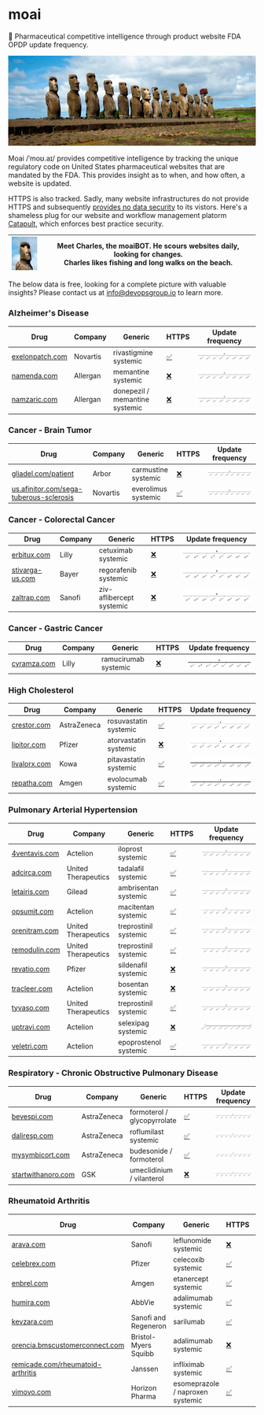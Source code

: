 
# moai
:moyai: Pharmaceutical competitive intelligence through product website FDA OPDP update frequency.

![Moai](moai.jpg)

Moai /ˈmoʊ.aɪ/ provides competitive intelligence by tracking the unique regulatory code on United States pharmaceutical websites that are mandated by the FDA. This provides insight as to when, and how often, a website is updated.

HTTPS is also tracked. Sadly, many website infrastructures do not provide HTTPS and subsequently [provides no data security](https://www.chromium.org/Home/chromium-security/marking-http-as-non-secure) to its vistors. Here's a shameless plug for our website and workflow management platorm [Catapult](https://github.com/devopsgroup-io/catapult), which enforces best practice security.

| ![Charles](moai-charles.jpg) | Meet Charles, the moaiBOT. He scours websites daily, looking for changes.<br>Charles likes fishing and long walks on the beach. |
| -- | -- |

The below data is free, looking for a complete picture with valuable insights? Please contact us at info@devopsgroup.io to learn more.


### Alzheimer's Disease
| Drug | Company | Generic | HTTPS | Update frequency |
| ---- | ------- | ------- | ----- | ---------------- |
| [exelonpatch.com](http://exelonpatch.com) | Novartis | rivastigmine systemic | [:white_check_mark:](https://exelonpatch.com) | ![exelonpatch.com](data/exelonpatch.com.png) |
| [namenda.com](http://namenda.com) | Allergan | memantine systemic | [:x:](https://namenda.com) | ![namenda.com](data/namenda.com.png) |
| [namzaric.com](http://namzaric.com) | Allergan | donepezil / memantine systemic | [:x:](https://namzaric.com) | ![namzaric.com](data/namzaric.com.png) |

### Cancer - Brain Tumor
| Drug | Company | Generic | HTTPS | Update frequency |
| ---- | ------- | ------- | ----- | ---------------- |
| [gliadel.com/patient](http://gliadel.com/patient) | Arbor | carmustine systemic | [:x:](https://gliadel.com/patient) | ![gliadel.com-patient](data/gliadel.com-patient.png) |
| [us.afinitor.com/sega-tuberous-sclerosis](http://us.afinitor.com/sega-tuberous-sclerosis) | Novartis | everolimus systemic | [:white_check_mark:](https://us.afinitor.com/sega-tuberous-sclerosis) | ![us.afinitor.com-sega-tuberous-sclerosis](data/us.afinitor.com-sega-tuberous-sclerosis.png) |

### Cancer - Colorectal Cancer
| Drug | Company | Generic | HTTPS | Update frequency |
| ---- | ------- | ------- | ----- | ---------------- |
| [erbitux.com](http://erbitux.com) | Lilly | cetuximab systemic | [:x:](https://erbitux.com) | ![erbitux.com](data/erbitux.com.png) |
| [stivarga-us.com](http://stivarga-us.com) | Bayer | regorafenib systemic | [:x:](https://stivarga-us.com) | ![stivarga-us.com](data/stivarga-us.com.png) |
| [zaltrap.com](http://zaltrap.com) | Sanofi | ziv-aflibercept systemic | [:x:](https://zaltrap.com) | ![zaltrap.com](data/zaltrap.com.png) |

### Cancer - Gastric Cancer
| Drug | Company | Generic | HTTPS | Update frequency |
| ---- | ------- | ------- | ----- | ---------------- |
| [cyramza.com](http://cyramza.com) | Lilly | ramucirumab systemic | [:x:](https://cyramza.com) | ![cyramza.com](data/cyramza.com.png) |

### High Cholesterol
| Drug | Company | Generic | HTTPS | Update frequency |
| ---- | ------- | ------- | ----- | ---------------- |
| [crestor.com](http://crestor.com) | AstraZeneca | rosuvastatin systemic | [:white_check_mark:](https://crestor.com) | ![crestor.com](data/crestor.com.png) |
| [lipitor.com](http://lipitor.com) | Pfizer | atorvastatin systemic | [:x:](https://lipitor.com) | ![lipitor.com](data/lipitor.com.png) |
| [livalorx.com](http://livalorx.com) | Kowa | pitavastatin systemic | [:white_check_mark:](https://livalorx.com) | ![livalorx.com](data/livalorx.com.png) |
| [repatha.com](http://repatha.com) | Amgen | evolocumab systemic | [:white_check_mark:](https://repatha.com) | ![repatha.com](data/repatha.com.png) |

### Pulmonary Arterial Hypertension
| Drug | Company | Generic | HTTPS | Update frequency |
| ---- | ------- | ------- | ----- | ---------------- |
| [4ventavis.com](http://4ventavis.com) | Actelion | iloprost systemic | [:white_check_mark:](https://4ventavis.com) | ![4ventavis.com](data/4ventavis.com.png) |
| [adcirca.com](http://adcirca.com) | United Therapeutics | tadalafil systemic | [:white_check_mark:](https://adcirca.com) | ![adcirca.com](data/adcirca.com.png) |
| [letairis.com](http://letairis.com) | Gilead | ambrisentan systemic | [:white_check_mark:](https://letairis.com) | ![letairis.com](data/letairis.com.png) |
| [opsumit.com](http://opsumit.com) | Actelion | macitentan systemic | [:white_check_mark:](https://opsumit.com) | ![opsumit.com](data/opsumit.com.png) |
| [orenitram.com](http://orenitram.com) | United Therapeutics | treprostinil systemic | [:white_check_mark:](https://orenitram.com) | ![orenitram.com](data/orenitram.com.png) |
| [remodulin.com](http://remodulin.com) | United Therapeutics | treprostinil systemic | [:white_check_mark:](https://remodulin.com) | ![remodulin.com](data/remodulin.com.png) |
| [revatio.com](http://revatio.com) | Pfizer | sildenafil systemic | [:x:](https://revatio.com) | ![revatio.com](data/revatio.com.png) |
| [tracleer.com](http://tracleer.com) | Actelion | bosentan systemic | [:x:](https://tracleer.com) | ![tracleer.com](data/tracleer.com.png) |
| [tyvaso.com](http://tyvaso.com) | United Therapeutics | treprostinil systemic | [:white_check_mark:](https://tyvaso.com) | ![tyvaso.com](data/tyvaso.com.png) |
| [uptravi.com](http://uptravi.com) | Actelion | selexipag systemic | [:x:](https://uptravi.com) | ![uptravi.com](data/uptravi.com.png) |
| [veletri.com](http://veletri.com) | Actelion | epoprostenol systemic | [:white_check_mark:](https://veletri.com) | ![veletri.com](data/veletri.com.png) |

### Respiratory - Chronic Obstructive Pulmonary Disease
| Drug | Company | Generic | HTTPS | Update frequency |
| ---- | ------- | ------- | ----- | ---------------- |
| [bevespi.com](http://bevespi.com) | AstraZeneca | formoterol / glycopyrrolate | [:white_check_mark:](https://bevespi.com) | ![bevespi.com](data/bevespi.com.png) |
| [daliresp.com](http://daliresp.com) | AstraZeneca | roflumilast systemic | [:white_check_mark:](https://daliresp.com) | ![daliresp.com](data/daliresp.com.png) |
| [mysymbicort.com](http://mysymbicort.com) | AstraZeneca | budesonide / formoterol | [:white_check_mark:](https://mysymbicort.com) | ![mysymbicort.com](data/mysymbicort.com.png) |
| [startwithanoro.com](http://startwithanoro.com) | GSK | umeclidinium / vilanterol | [:x:](https://startwithanoro.com) | ![startwithanoro.com](data/startwithanoro.com.png) |

### Rheumatoid Arthritis
| Drug | Company | Generic | HTTPS | Update frequency |
| ---- | ------- | ------- | ----- | ---------------- |
| [arava.com](http://arava.com) | Sanofi | leflunomide systemic | [:x:](https://arava.com) | ![arava.com](data/arava.com.png) |
| [celebrex.com](http://celebrex.com) | Pfizer | celecoxib systemic | [:white_check_mark:](https://celebrex.com) | ![celebrex.com](data/celebrex.com.png) |
| [enbrel.com](http://enbrel.com) | Amgen | etanercept systemic | [:white_check_mark:](https://enbrel.com) | ![enbrel.com](data/enbrel.com.png) |
| [humira.com](http://humira.com) | AbbVie | adalimumab systemic | [:white_check_mark:](https://humira.com) | ![humira.com](data/humira.com.png) |
| [kevzara.com](http://kevzara.com) | Sanofi and Regeneron | sarilumab | [:white_check_mark:](https://kevzara.com) | ![kevzara.com](data/kevzara.com.png) |
| [orencia.bmscustomerconnect.com](http://orencia.bmscustomerconnect.com) | Bristol-Myers Squibb | adalimumab systemic | [:x:](https://orencia.bmscustomerconnect.com) | ![orencia.bmscustomerconnect.com](data/orencia.bmscustomerconnect.com.png) |
| [remicade.com/rheumatoid-arthritis](http://remicade.com/rheumatoid-arthritis) | Janssen | infliximab systemic | [:white_check_mark:](https://remicade.com/rheumatoid-arthritis) | ![remicade.com-rheumatoid-arthritis](data/remicade.com-rheumatoid-arthritis.png) |
| [vimovo.com](http://vimovo.com) | Horizon Pharma | esomeprazole / naproxen systemic | [:white_check_mark:](https://vimovo.com) | ![vimovo.com](data/vimovo.com.png) |
